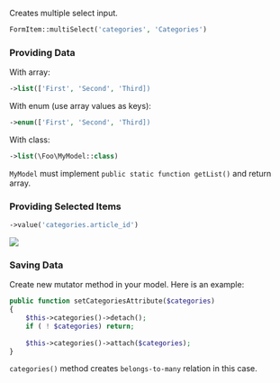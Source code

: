 Creates multiple select input.

```php
FormItem::multiSelect('categories', 'Categories')
```

### Providing Data

With array:

```php
->list(['First', 'Second', 'Third])
```

With enum (use array values as keys):

```php
->enum(['First', 'Second', 'Third])
```

With class:

```php
->list(\Foo\MyModel::class)
```

`MyModel` must implement `public static function getList()` and return array.

### Providing Selected Items

```php
->value('categories.article_id')
```

![](/img/multiselect.png)

### Saving Data

Create new mutator method in your model. Here is an example:

```php
public function setCategoriesAttribute($categories)
{
	$this->categories()->detach();
	if ( ! $categories) return;
	
	$this->categories()->attach($categories);
}
```

`categories()` method creates `belongs-to-many` relation in this case.